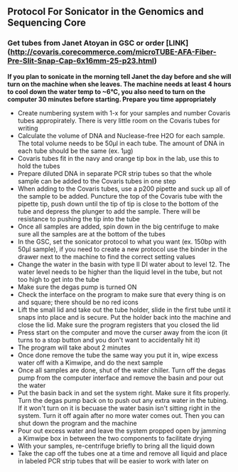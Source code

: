 ## Protocol For Sonicator in the Genomics and Sequencing Core

### Get tubes from Janet Atoyan in GSC or order [LINK] (http://covaris.corecommerce.com/microTUBE-AFA-Fiber-Pre-Slit-Snap-Cap-6x16mm-25-p23.html)

**If you plan to sonicate in the morning tell Janet the day before and she will turn on the machine when she leaves. The machine needs at least 4 hours to cool down the water temp to ~6°C, you also need to turn on the computer 30 minutes before starting. Prepare you time appropriately**
* Create numbering system with 1-x for your samples and number Covaris tubes appropirately. There is very little room on the Covaris tubes for writing 
* Calculate the volume of DNA and Nuclease-free H2O for each sample. The total volume needs to be 50μl in each tube. The amount of DNA in each tube should be the same (ex. 1μg)
* Covaris tubes fit in the navy and orange tip box in the lab, use this to hold the tubes
* Prepare diluted DNA in separate PCR strip tubes so that the whole sample can be added to the Covaris tubes in one step
* When adding to the Covaris tubes, use a p200 pipette and suck up all of the sample to be added. Puncture the top of the Covaris tube with the pipette tip, push down until the tip of tip is close to the bottom of the tube and depress the plunger to add the sample. There will be resistance to pushing the tip into the tube
* Once all samples are added, spin down in the big centrifuge to make sure all the samples are at the bottom of the tubes
* In the GSC, set the sonicator protocol to what you want (ex. 150bp with 50μl sample), if you need to create a new protocol use the binder in the drawer next to the machine to find the correct setting values
* Change the water in the basin with type II DI water about to level 12. The water level needs to be higher than the liquid level in the tube, but not too high to get into the tube
* Make sure the degas pump is turned ON
* Check the interface on the program to make sure that every thing is on and square; there should be no red icons
* Lift the small lid and take out the tube holder, slide in the first tube until it snaps into place and is secure. Put the holder back into the machine and close the lid. Make sure the program registers that you closed the lid
* Press start on the computer and move the curser away from the icon (it turns to a stop button and you don't want to accidentally hit it)
* The program will take about 2 minutes
* Once done remove the tube the same way you put it in, wipe excess water off with a Kimwipe, and do the next sample
* Once all samples are done, shut of the water chiller. Turn off the degas pump from the computer interface and remove the basin and pour out the water
* Put the basin back in and set the system right. Make sure it fits properly. Turn the degas pump back on to push out any extra water in the tubing. If it won't turn on it is becuase the water basin isn't sitting right in the system. Turn it off again after no more water comes out. Then you can shut down the program and the machine
* Pour out excess water and leave the system propped open by jamming a Kimwipe box in between the two components to facilitate drying
* With your samples, re-centrifuge briefly to bring all the liquid down 
* Take the cap off the tubes one at a time and remove all liquid and place in labeled PCR strip tubes that will be easier to work with later on 

















